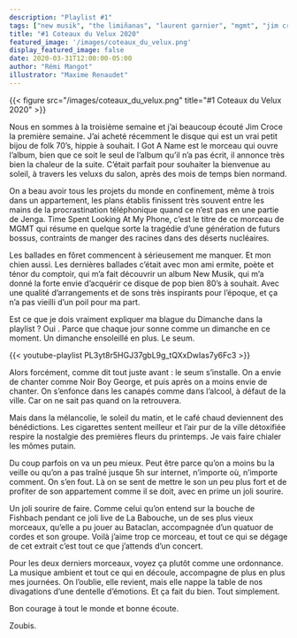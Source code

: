```yaml
---
description: "Playlist #1"
tags: ["new musik", "the limiñanas", "laurent garnier", "mgmt", "jim croce", "noir boy george", "flavien berger", "fishbach", "nils fraham", "john myrtle", "tangerine dream", "playlist"]
title: "#1 Coteaux du Velux 2020"
featured_image: '/images/coteaux_du_velux.png'
display_featured_image: false
date: 2020-03-31T12:00:00-05:00
author: "Rémi Mangot" 
illustrator: "Maxime Renaudet"
---
```

{{< figure src="/images/coteaux_du_velux.png" title="#1 Coteaux du Velux 2020" >}}

Nous en sommes à la troisième semaine et j’ai beaucoup écouté Jim Croce la première semaine. J’ai acheté récemment le disque qui est un vrai petit bijou de folk 70’s, hippie à souhait. I Got A Name est le morceau qui ouvre l’album, bien que ce soit le seul de l’album qu’il n’a pas écrit, il annonce très bien la chaleur de la suite. C’était parfait pour souhaiter la bienvenue au soleil, à travers les veluxs du salon, après des mois de temps bien normand.

On a beau avoir tous les projets du monde en confinement, même à trois dans un appartement, les plans établis finissent très souvent entre les mains de la procrastination téléphonique quand ce n’est pas en une partie de Jenga. Time Spent Looking At My Phone, c’est le titre de ce morceau de MGMT qui résume en quelque sorte la tragédie d’une génération de futurs bossus, contraints de manger des racines dans des déserts nucléaires.

Les ballades en fôret commencent à sérieusement me manquer. Et mon chien aussi. Les dernières ballades c’était avec mon ami ermite, poète et ténor du comptoir, qui m’a fait découvrir un album New Musik, qui m’a donné la forte envie d’acquérir ce disque de pop bien 80’s à souhait. Avec une qualité d’arrangements et de sons très inspirants pour l’époque, et ça n’a pas vieilli d’un poil pour ma part.

Est ce que je dois vraiment expliquer ma blague du Dimanche dans la playlist ? Oui . Parce que chaque jour sonne comme un dimanche en ce moment. Un dimanche ensoleillé en plus. Le seum.


{{< youtube-playlist PL3yt8r5HGJ37gbL9g_tQXxDwIas7y6Fc3 >}}


Alors forcément, comme dit tout juste avant : le seum s’installe. On a envie de chanter comme Noir Boy George, et puis après on a moins envie de chanter. On s’enfonce dans les canapés comme dans l’alcool, à défaut de la ville. Car on ne sait pas quand on la retrouvera.

Mais dans la mélancolie, le soleil du matin, et le café chaud deviennent des bénédictions. Les cigarettes sentent meilleur et l’air pur de la ville détoxifiée respire la nostalgie des premières fleurs du printemps. Je vais faire chialer les mômes putain.

Du coup parfois on va un peu mieux. Peut être parce qu’on a moins bu la veille ou qu’on a pas traîné jusque 5h sur internet, n’importe où, n’importe comment. On s’en fout. Là on se sent de mettre le son un peu plus fort et de profiter de son appartement comme il se doit, avec en prime un joli sourire.

Un joli sourire de faire. Comme celui qu’on entend sur la bouche de Fishbach pendant ce joli live de La Babouche, un de ses plus vieux morceaux, qu’elle a pu jouer au Bataclan, accompagnée d’un quatuor de cordes et son groupe. Voilà j’aime trop ce morceau, et tout ce qui se dégage de cet extrait c’est tout ce que j’attends d’un concert.

Pour les deux derniers morceaux, voyez ça plutôt comme une ordonnance. La musique ambient et tout ce qui en découle, accompagne de plus en plus mes journées. On l’oublie, elle revient, mais elle nappe la table de nos divagations d’une dentelle d’émotions. Et ça fait du bien. Tout simplement.

Bon courage à tout le monde et bonne écoute.

Zoubis.
